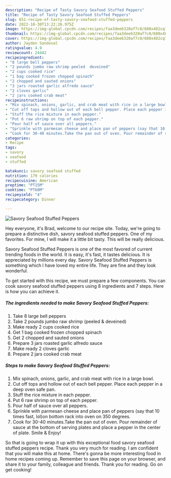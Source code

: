 ```yaml
---
description: "Recipe of Tasty Savory Seafood Stuffed Peppers"
title: "Recipe of Tasty Savory Seafood Stuffed Peppers"
slug: 651-recipe-of-tasty-savory-seafood-stuffed-peppers
date: 2022-10-30T13:22:26.975Z
image: https://img-global.cpcdn.com/recipes/faa3dee6320af7c0/680x482cq70/savory-seafood-stuffed-peppers-recipe-main-photo.jpg
thumbnail: https://img-global.cpcdn.com/recipes/faa3dee6320af7c0/680x482cq70/savory-seafood-stuffed-peppers-recipe-main-photo.jpg
cover: https://img-global.cpcdn.com/recipes/faa3dee6320af7c0/680x482cq70/savory-seafood-stuffed-peppers-recipe-main-photo.jpg
author: Jayden Sandoval
ratingvalue: 4.9
reviewcount: 24442
recipeingredient:
- "8 large bell peppers"
- "2 pounds jumbo raw shrimp peeled  deveined"
- "2 cups cooked rice"
- "1 bag cooked frozen chopped spinach"
- "2 chopped and sauted onions"
- "3 jars roasted garlic alfredo sauce"
- "2 cloves garlic"
- "2 jars cooked crab meat"
recipeinstructions:
- "Mix spinach, onions, garlic, and crab meat with rice in a large bowl."
- "Cut off tops and hollow out of each bell pepper. Place each pepper in a deep oven safe pan."
- "Stuff the rice mixture in each pepper."
- "Put 6 raw shrimp on top of each pepper."
- "Pour half of sauce over all peppers."
- "Sprinkle with parmesan cheese and place pan of peppers (say that 10 times fast, lol)on bottom rack into oven on 350 degrees."
- "Cook for 30-40 minutes.Take the pan out of oven. Pour remainder of sauce at the bottom of serving plates and place a pepper in the center of plate. Smile &amp; Enjoy!"
categories:
- Recipe
tags:
- savory
- seafood
- stuffed

katakunci: savory seafood stuffed 
nutrition: 179 calories
recipecuisine: American
preptime: "PT15M"
cooktime: "PT60M"
recipeyield: "4"
recipecategory: Dinner

---
```



![Savory Seafood Stuffed Peppers](https://img-global.cpcdn.com/recipes/faa3dee6320af7c0/680x482cq70/savory-seafood-stuffed-peppers-recipe-main-photo.jpg)

Hey everyone, it's Brad, welcome to our recipe site. Today, we're going to prepare a distinctive dish, savory seafood stuffed peppers. One of my favorites. For mine, I will make it a little bit tasty. This will be really delicious.

Savory Seafood Stuffed Peppers is one of the most favored of current trending foods in the world. It is easy, it's fast, it tastes delicious. It is appreciated by millions every day. Savory Seafood Stuffed Peppers is something which I have loved my entire life. They are fine and they look wonderful.




To get started with this recipe, we must prepare a few components. You can cook savory seafood stuffed peppers using 8 ingredients and 7 steps. Here is how you can achieve it.

<!--inarticleads1-->

##### The ingredients needed to make Savory Seafood Stuffed Peppers:

1. Take 8 large bell peppers
1. Take 2 pounds jumbo raw shrimp (peeled &amp; deveined)
1. Make ready 2 cups cooked rice
1. Get 1 bag cooked frozen chopped spinach
1. Get 2 chopped and sauted onions
1. Prepare 3 jars roasted garlic alfredo sauce
1. Make ready 2 cloves garlic
1. Prepare 2 jars cooked crab meat




<!--inarticleads2-->

##### Steps to make Savory Seafood Stuffed Peppers:

1. Mix spinach, onions, garlic, and crab meat with rice in a large bowl.
1. Cut off tops and hollow out of each bell pepper. Place each pepper in a deep oven safe pan.
1. Stuff the rice mixture in each pepper.
1. Put 6 raw shrimp on top of each pepper.
1. Pour half of sauce over all peppers.
1. Sprinkle with parmesan cheese and place pan of peppers (say that 10 times fast, lol)on bottom rack into oven on 350 degrees.
1. Cook for 30-40 minutes.Take the pan out of oven. Pour remainder of sauce at the bottom of serving plates and place a pepper in the center of plate. Smile &amp; Enjoy!




So that is going to wrap it up with this exceptional food savory seafood stuffed peppers recipe. Thank you very much for reading. I am confident that you will make this at home. There's gonna be more interesting food in home recipes coming up. Remember to save this page on your browser, and share it to your family, colleague and friends. Thank you for reading. Go on get cooking!
